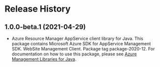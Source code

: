 # Release History

## 1.0.0-beta.1 (2021-04-29)

- Azure Resource Manager AppService client library for Java. This package contains Microsoft Azure SDK for AppService Management SDK. WebSite Management Client. Package tag package-2020-12. For documentation on how to use this package, please see [Azure Management Libraries for Java](https://aka.ms/azsdk/java/mgmt).
